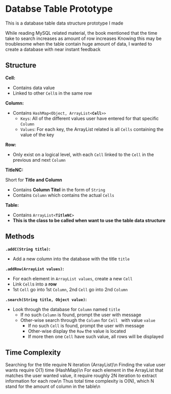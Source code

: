 # Databse Table Prototype
This is a database table data structure prototype I made

While reading MySQL related material, the book mentioned that the time take to search increases as amount of row increases
Knowing this may be troublesome when the table contain huge amount of data, I wanted to create a database with near instant feedback

## Structure
**Cell:**
* Contains data value
* Linked to other `Cell`s in the same row

**Column:**
* Contains `HashMap<Object, ArrayList<`**`Cell`**`>>`
  * `Keys`: All of the different values user have entered for that specific `Column`
  * `Values`: For each key, the ArrayList related is all `Cells` containing the value of the key
  
**Row:**
* Only exist on a logical level, with each `Cell` linked to the `Cell` in the previous and next `Column`
  
**TitleNC:**

Short for **Title and Column**
* Contains **Column Titel** in the form of `String`
* Contains `Column` which contains the actual `Cells`

**Table:**
* Contains `ArrayList<`__`TitleNC`__`>`
* **This is the class to be called when want to use the table data structure**

## Methods
**`.addC(String title)`:**
* Add a new column into the database with the title `title`

**`.addRow(ArrayList values)`:**
* For each element in `ArrayList values`, create a new `Cell`
* Link `Cell`s into a **row**
* 1st `Cell` go into 1st `Column`, 2nd `Cell` go into 2nd `Column`

**`.search(String title, Object value)`:**
* Look through the database for `Column` named `title`
  * If no such `Column` is found, prompt the user with message
  * Other-wise search through the `Column` for `Cell ` with value `value`
    * If no such `Cell` is found, prompt the user with message
    * Other-wise display the `Row` the value is located
    * If more then one `Cell` have such value, all rows will be displayed
    
## Time Complexity
Searching for the title require N iteration (ArrayList)\n
Finding the value user wants require O(1) time (HashMap)\n
For each element in the ArrayList that matches the user wanted value, it require roughly 2N iteration to extract information for each row\n
Thus total time complexity is O(N), which N stand for the amount of column in the table\n
